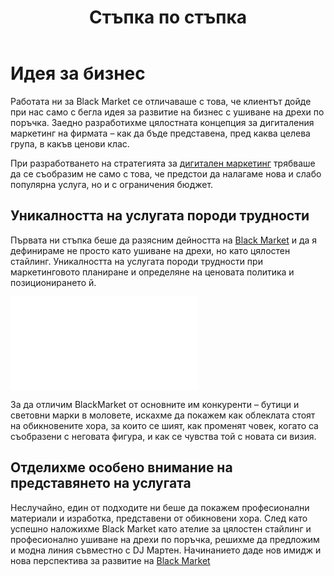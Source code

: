 ﻿---
layout: post
order: 0
rel: /about/blackmarket/marketing
service: /services/marketing
project: /portfolio/blackmarket
header: compact
display: summary banner
title: Стъпка по стъпка
description: Заедно разработихме цялостната концепция за дигитален маркетинг на фирмата и нейното промотиране – как да бъде представена, пред каква целева група, в какъв ценови клас.
image: /business/blackmarket/marketing.jpg
summary: Работата ни по проекта се отличаваше с това, че клиентът дойде при нас само с бегла идея за развитие на бизнес с ушиване на дрехи по поръчка. Заедно разработихме цялостната концепция за дигитален маркетинг на фирмата и нейното промотиране – как да бъде представена, пред каква целева група, в какъв ценови клас. След като успешно наложихме BlackMarket като ателие за цялостен стайлинг и професионално ушиване на дрехи по поръчка, решихме да предложим и самостоятелна модна линия.
featured: true
featuredOrder: 12
---
# Идея за бизнес
Работата ни за Black Market се отличаваше с това, че клиентът дойде при нас само с бегла идея за развитие на бизнес с ушиване на дрехи по поръчка. Заедно разработихме цялостната концепция за дигиталения маркетинг на фирмата – как да бъде представена, пред каква целева група, в какъв ценови клас. 

При разработването на стратегията за [дигитален маркетинг](./../../маркетинг/дигитален-маркетинг.html) трябваше да се съобразим не само с това, че предстои да налагаме нова и слабо популярна услуга, но и с ограничения бюджет.

## Уникалността на услугата породи трудности
Първата ни стъпка беше да разясним дейността на [Black Market](http://blackmarket.bg/) и да я дефинираме не просто като ушиване на дрехи, но като цялостен стайлинг. Уникалността на услугата породи трудности при маркетинговото планиране и определяне на ценовата политика и позиционирането й. 

<iframe  data-aspect="0.5625" src="//www.youtube.com/embed/BFddljhQOYo?rel=0" frameborder="0" allowfullscreen></iframe>

За да отличим BlackMarket от основните им конкуренти – бутици и световни марки в моловете, искахме да покажем как облеклата стоят на обикновените хора, за които се шият, как променят човек, когато са съобразени с неговата фигура, и как се чувства той с новата си визия. 

## Отделихме особено внимание на представянето на услугата
Неслучайно, един от подходите ни беше да покажем професионални материали и изработка, представени от обикновени хора.
След като успешно наложихме Black Market като ателие за цялостен стайлинг и професионално ушиване на дрехи по поръчка, решихме да предложим и модна линия съвместно с DJ Мартен. Начинанието даде нов имидж и нова перспектива за развитие на [Black Market](http://blackmarket.bg/)